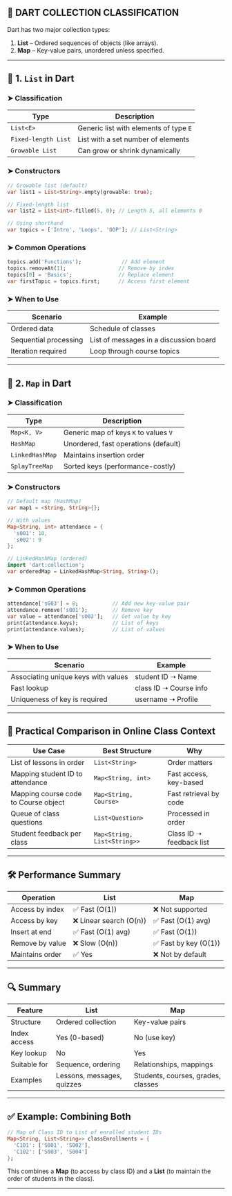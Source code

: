 ## 🧾 DART COLLECTION CLASSIFICATION

Dart has two major collection types:

1. **List** – Ordered sequences of objects (like arrays).
2. **Map** – Key-value pairs, unordered unless specified.

---

## 🔷 1. `List` in Dart

### ➤ Classification

| Type | Description |
| --- | --- |
| `List<E>` | Generic list with elements of type `E` |
| `Fixed-length List` | List with a set number of elements |
| `Growable List` | Can grow or shrink dynamically |

### ➤ Constructors

```dart
// Growable list (default)
var list1 = List<String>.empty(growable: true);

// Fixed-length list
var list2 = List<int>.filled(5, 0); // Length 5, all elements 0

// Using shorthand
var topics = ['Intro', 'Loops', 'OOP']; // List<String>

```

### ➤ Common Operations

```dart
topics.add('Functions');             // Add element
topics.removeAt(1);                 // Remove by index
topics[0] = 'Basics';               // Replace element
var firstTopic = topics.first;      // Access first element

```

### ➤ When to Use

| Scenario | Example |
| --- | --- |
| Ordered data | Schedule of classes |
| Sequential processing | List of messages in a discussion board |
| Iteration required | Loop through course topics |

---

## 🔶 2. `Map` in Dart

### ➤ Classification

| Type | Description |
| --- | --- |
| `Map<K, V>` | Generic map of keys `K` to values `V` |
| `HashMap` | Unordered, fast operations (default) |
| `LinkedHashMap` | Maintains insertion order |
| `SplayTreeMap` | Sorted keys (performance-costly) |

### ➤ Constructors

```dart
// Default map (HashMap)
var map1 = <String, String>{};

// With values
Map<String, int> attendance = {
  's001': 10,
  's002': 9
};

// LinkedHashMap (ordered)
import 'dart:collection';
var orderedMap = LinkedHashMap<String, String>();

```

### ➤ Common Operations

```dart
attendance['s003'] = 8;           // Add new key-value pair
attendance.remove('s001');        // Remove key
var value = attendance['s002'];   // Get value by key
print(attendance.keys);           // List of keys
print(attendance.values);         // List of values

```

### ➤ When to Use

| Scenario | Example |
| --- | --- |
| Associating unique keys with values | student ID ➝ Name |
| Fast lookup | class ID ➝ Course info |
| Uniqueness of key is required | username ➝ Profile |

---

## 🧩 Practical Comparison in Online Class Context

| Use Case | Best Structure | Why |
| --- | --- | --- |
| List of lessons in order | `List<String>` | Order matters |
| Mapping student ID to attendance | `Map<String, int>` | Fast access, key-based |
| Mapping course code to Course object | `Map<String, Course>` | Fast retrieval by code |
| Queue of class questions | `List<Question>` | Processed in order |
| Student feedback per class | `Map<String, List<String>>` | Class ID ➝ feedback list |

---

## 🛠️ Performance Summary

| Operation | List | Map |
| --- | --- | --- |
| Access by index | ✅ Fast (O(1)) | ❌ Not supported |
| Access by key | ❌ Linear search (O(n)) | ✅ Fast (O(1) avg) |
| Insert at end | ✅ Fast (O(1) avg) | ✅ Fast (O(1)) |
| Remove by value | ❌ Slow (O(n)) | ✅ Fast by key (O(1)) |
| Maintains order | ✅ Yes | ❌ Not by default |

---

## 🔍 Summary

| Feature | List | Map |
| --- | --- | --- |
| Structure | Ordered collection | Key-value pairs |
| Index access | Yes (0-based) | No (use key) |
| Key lookup | No | Yes |
| Suitable for | Sequence, ordering | Relationships, mappings |
| Examples | Lessons, messages, quizzes | Students, courses, grades, classes |

---

## ✅ Example: Combining Both

```dart
// Map of Class ID to List of enrolled student IDs
Map<String, List<String>> classEnrollments = {
  'C101': ['S001', 'S002'],
  'C102': ['S003', 'S004']
};

```

This combines a **Map** (to access by class ID) and a **List** (to maintain the order of students in the class).

---